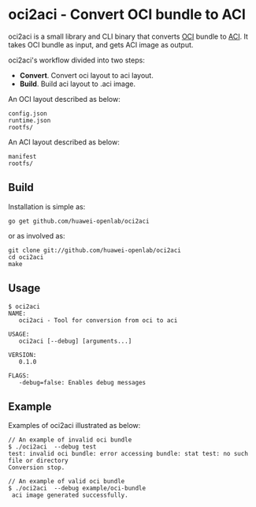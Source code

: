# oci2aci - Convert OCI bundle to ACI

oci2aci is a small library and CLI binary that converts [OCI](https://github.com/opencontainers/specs) bundle to
[ACI](https://github.com/appc/spec/blob/master/SPEC.md#app-container-image). It takes OCI bundle as input, and gets ACI image as output.

oci2aci's workflow divided into two steps:
- **Convert**. Convert oci layout to aci layout.
- **Build**. Build aci layout to .aci image.

An OCI layout described as below:
```
config.json
runtime.json
rootfs/
```

An ACI layout described as below:
```
manifest
rootfs/
```

## Build

Installation is simple as:

	go get github.com/huawei-openlab/oci2aci

or as involved as:

	git clone git://github.com/huawei-openlab/oci2aci
	cd oci2aci
	make
	
## Usage

```
$ oci2aci
NAME:
   oci2aci - Tool for conversion from oci to aci

USAGE:
   oci2aci [--debug] [arguments...]

VERSION:
   0.1.0

FLAGS:
   -debug=false: Enables debug messages

```

## Example

Examples of oci2aci illustrated as below:
```
// An example of invalid oci bundle
$ ./oci2aci  --debug test
test: invalid oci bundle: error accessing bundle: stat test: no such file or directory
Conversion stop.

// An example of valid oci bundle
$ ./oci2aci  --debug example/oci-bundle
 aci image generated successfully.

```
